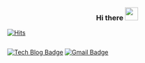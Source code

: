 <h3 align="center"> Hi there <img src="https://user-images.githubusercontent.com/44978839/88218494-1a368800-cc9b-11ea-8a15-2e37faf442f0.gif" width="30"> </h3>


<p align="center">
  
  [![Hits](https://hits.seeyoufarm.com/api/count/incr/badge.svg?url=https://github.com/ChoiEunji0114)](https://github.com/ChoiEunji0114) 

</p>

<div style="display:flex;" align="center">
  
  [![Tech Blog Badge](http://img.shields.io/badge/-Tech%20blog-black?style=flat-square&logo=tistory&link=https://silver-g-0114.tistory.com/)](https://silver-g-0114.tistory.com/) 
   [![Gmail Badge](https://img.shields.io/badge/Gmail-d14836?style=flat-square&logo=Gmail&logoColor=white&link=mailto:cheunji8209@gmail.com)](mailto:cheunji8209@gmail.com)
   
</div>


<!--
**ChoiEunji0114/ChoiEunji0114** is a ✨ _special_ ✨ repository because its `README.md` (this file) appears on your GitHub profile.

Here are some ideas to get you started:

- 🔭 I’m currently working on ...
- 🌱 I’m currently learning ...
- 👯 I’m looking to collaborate on ...
- 🤔 I’m looking for help with ...
- 💬 Ask me about ...
- 📫 How to reach me: ...
- 😄 Pronouns: ...
- ⚡ Fun fact: ...
-->
